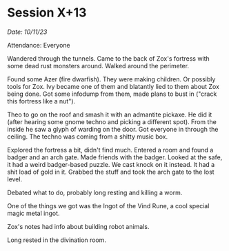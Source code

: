 # Session X+13

_Date: 10/11/23_

Attendance: Everyone

Wandered through the tunnels. Came to the back of Zox's fortress with some dead rust monsters around. Walked around the perimeter.

Found some Azer (fire dwarfish). They were making children. Or possibly tools for Zox. Ivy became one of them and blatantly lied to them about Zox being done. Got some infodump from them, made plans to bust in ("crack this fortress like a nut").

Theo to go on the roof and smash it with an admantite pickaxe. He did it (after hearing some gnome techno and picking a different spot). From the inside he saw a glyph of warding on the door. Got everyone in through the ceiling. The techno was coming from a shitty music box.

Explored the fortress a bit, didn't find much. Entered a room and found a badger and an arch gate. Made friends with the badger. Looked at the safe, it had a weird badger-based puzzle. We cast knock on it instead. It had a shit load of gold in it. Grabbed the stuff and took the arch gate to the lost level.

Debated what to do, probably long resting and killing a worm.

One of the things we got was the Ingot of the Vind Rune, a cool special magic metal ingot.

Zox's notes had info about building robot animals.

Long rested in the divination room.
